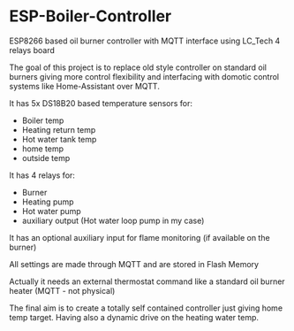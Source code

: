 # ESP-Boiler-Controller

ESP8266 based oil burner controller with MQTT interface using LC_Tech 4 relays board

The goal of this project is to replace old style controller on standard oil burners giving more control flexibility and interfacing with domotic control systems like Home-Assistant over MQTT.

It has 5x DS18B20 based temperature sensors for:
- Boiler temp
- Heating return temp
- Hot water tank temp
- home temp
- outside temp

It has 4 relays for:
- Burner
- Heating pump
- Hot water pump
- auxiliary output (Hot water loop pump in my case)

It has an optional auxiliary input for flame monitoring (if available on the burner)

All settings are made through MQTT and are stored in Flash Memory

Actually it needs an external thermostat command like a standard oil burner heater (MQTT - not physical)

The final aim is to create a totally self contained controller just giving home temp target.
Having also a dynamic drive on the heating water temp.
